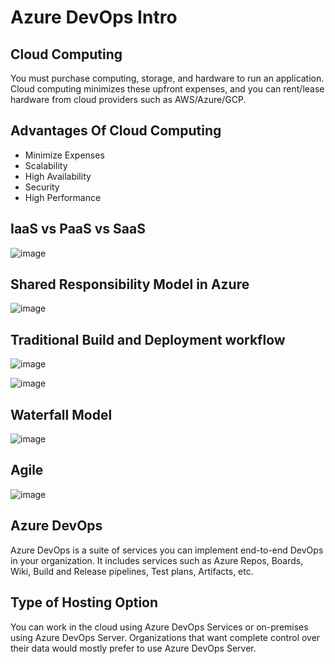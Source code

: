 # Azure DevOps Intro   
                  
## Cloud Computing    
     
You must purchase computing, storage, and hardware to run an application. Cloud computing minimizes these upfront expenses, and you can rent/lease hardware from cloud providers such as AWS/Azure/GCP.

## Advantages Of Cloud Computing 

- Minimize Expenses
- Scalability
- High Availability
- Security
- High Performance

## IaaS vs PaaS vs SaaS

![image](https://github.com/Pavan-1997/Azure_DevOps_Intro/assets/32020205/6eeaa265-07f9-4914-8e96-545cd9a9f63d)

## Shared Responsibility Model in Azure

![image](https://github.com/Pavan-1997/Azure_DevOps_Intro/assets/32020205/50db0543-3962-4858-8c47-af308e5f6297)

## Traditional Build and Deployment workflow

![image](https://github.com/Pavan-1997/Azure_DevOps_Intro/assets/32020205/6980fb65-9016-4112-a859-51cbaae6b2f1)

![image](https://github.com/Pavan-1997/Azure_DevOps_Intro/assets/32020205/42a9395f-f1bc-48e9-8ea2-90760b19d3a2)

## Waterfall Model

![image](https://github.com/Pavan-1997/Azure_DevOps_Intro/assets/32020205/d0c1854b-927e-4268-9a63-939430e09144)

## Agile

![image](https://github.com/Pavan-1997/Azure_DevOps_Intro/assets/32020205/00715571-fa70-4f52-a813-56eff387e377)

## Azure DevOps

Azure DevOps is a suite of services you can implement end-to-end DevOps in your organization. It includes services such as Azure Repos, Boards, Wiki, Build and Release pipelines, Test plans, Artifacts, etc.

## Type of Hosting Option

You can work in the cloud using Azure DevOps Services or on-premises using Azure DevOps Server. Organizations that want complete control over their data would mostly prefer to use Azure DevOps Server. 



